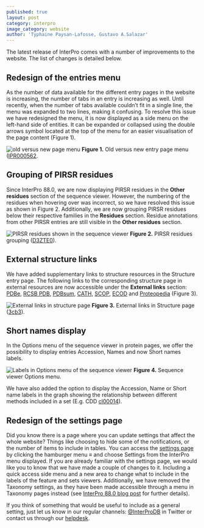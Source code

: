 ```yaml
---
published: true
layout: post
category: interpro
image_category: website
author: 'Typhaine Paysan-Lafosse, Gustavo A.Salazar'
---
```

The latest release of InterPro comes with a number of improvements to the website. The list of changes is detailed below.

## Redesign of the entries menu

As the number of data available for the different entry pages in the website is increasing, the number of tabs in an entry is increasing as well. Until recently, when the number of tabs available couldn’t fit in a single line, the menu was expanded to two lines, making it confusing. To resolve this issue we have redesigned the menu, it is now displayed as a side menu on the left-hand side of entities. It can be expanded or collapsed using the double arrows symbol located at the top of the menu for an easier visualisation of the page content (Figure 1).

![old versus new page menu]({{site.baseurl}}/assets/media/images/posts/new_menu.png)
**Figure 1.** Old versus new entry page menu ([IPR000562](https://www.ebi.ac.uk/interpro/entry/InterPro/IPR000562/).


## Grouping of PIRSR residues
Since InterPro 88.0, we are now displaying PIRSR residues in the **Other residues** section of the sequence viewer. However, the numbering of the residues when hovering over was incorrect, so we have resolved this issue as shown in Figure 2. Additionally, we are now grouping PIRSR residues below their respective families in the **Residues** section. Residue annotations from other PIRSR entries are still visible in the **Other residues** section.

![PIRSR residues shown in the sequence viewer]({{site.baseurl}}/assets/media/images/posts/pirsr_residue.png)
**Figure 2.** PIRSR residues grouping ([D3ZTE0](https://www.ebi.ac.uk/interpro/protein/UniProt/D3ZTE0/)).

## External structure links
We have added supplementary links to structure resources in the Structure entry page.
The following links to the corresponding structure page in external resources are now accessible under the **External links** section: [PDBe](https://www.ebi.ac.uk/pdbe/), [RCSB PDB](https://www.rcsb.org/), [PDBsum](http://www.ebi.ac.uk/thornton-srv/databases/pdbsum/), [CATH](https://cath-org.co.uk/), [SCOP](https://scop.mrc-lmb.cam.ac.uk/), [ECOD](http://prodata.swmed.edu/ecod/) and [Proteopedia](https://proteopedia.org/wiki/index.php/Main_Page) (Figure 3).

![External links in structure page]({{site.baseurl}}/assets/media/images/posts/external_structure_links.png)
**Figure 3.** External links in Structure page ([3cb3](https://www.ebi.ac.uk/interpro/structure/PDB/3cb3/)).

## Short names display
In the Options menu of the sequence viewer in protein pages, we offer the possibility to display entries Accession, Names and now Short names labels.

![Labels in Options menu of the sequence viewer]({{site.baseurl}}/assets/media/images/posts/protein_viewer_labels.png)
**Figure 4.** Sequence viewer Options menu.

We have also added the option to display the Accession, Name or Short name labels in the graph showing the relationship between different methods included in a set (E.g. CDD [cl00014](https://wwwdev.ebi.ac.uk/interpro/set/cdd/cl00014/#table)).

## Redesign of the settings page
Did you know there is a page where you can update settings that affect the whole website? Things like choosing to hide some of the notifications, or the number of items to include in tables. You can access the [settings page](https://www.ebi.ac.uk/interpro/settings/) by clicking the hamburger menu ≡ and choose Settings from the InterPro menu displayed.
If you are already familiar with the settings page, we would like you to know that we have made a couple of changes to it. Including a quick access side menu and a new area to change what to include in the labels of the feature and sets viewers. Additionally, we have removed the Taxonomy settings, as they have been made accessible through a menu in Taxonomy pages instead (see [InterPro 88.0 blog post](https://proteinswebteam.github.io/interpro-blog/2022/03/11/InterPro-88.0-new-features-and-improvements/) for further details).

If you think of something that would be useful to include as a general setting, just let us know in our regular channels: [@InterProDB](https://twitter.com/InterProDB) in Twitter or contact us through our [helpdesk](https://www.ebi.ac.uk/support/interpro).
